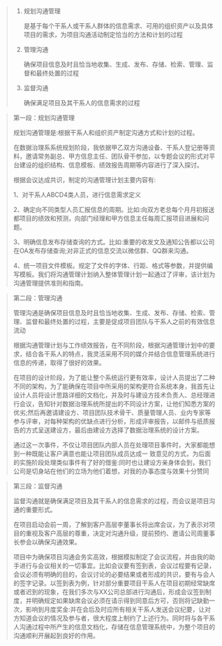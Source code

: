 > 1. 规划沟通管理
>
>    是基于每个干系人或干系人群体的信息需求、可用的组织资产以及具体项目的需求，为项目沟通活动制定恰当的方法和计划的过程
>
> 2. 管理沟通
>
>    确保项目信息及时且恰当地收集、生成、发布、存储、检索、管理、监督和最终处置的过程
>
> 3. 监督沟通
>
>    确保满足项目及其干系人的信息需求的过程

> 第一段：规划沟通管理
>
> 规划沟通管理是:根据干系人和组织资产制定沟通方式和计划的过程。
>
> 在数据治理系系统规划阶段，我依据甲乙双方沟通设备、干系人登记册等资料，邀请常务副总、甲方信息主任、团队骨干参加，以专题会议的形式对平台建设的组织结构、信息模板、绩效报告周期等内容进行了深入探讨。
>
> 根据会议达成共识，制定的沟通管理计划主要内容有:
>
> 1、对干系人ABCD4类人员，进行信息需求定义
>
> 2、确定向不同类型人员汇报信息的周期。比如:向双方老总每个月月初报送都项目的绩效和预测，向部门经理和甲方信息主任每周汇报项目进展和问题。
>
> 3、明确信息发布存储查询的方式。比如:重要的收发文及通知公告都以公司在OA发布存储查询;对非正式的信息交流以微信群、QQ群来沟通。
>
> 4、统一项目文件模板。规定了文件的字体、行距、格式等参数，并提供编写模板。我们将沟通管理计划纳入整体管理计划一起通过了评审，该计划为沟通管理提供准则和指南。

> 第二段：管理沟通
>
> 管理沟通是确保项目信息及时且恰当地收集、生成、发布、存储、检索、管理、监督和最终处置的过程，主要是促成项目团队与干系人之前的有效信息流动
>
> 根据沟通管理计划与工作绩效报告，在不同阶段，根据沟通管理计划中的要求，结合各干系人的特点，我灵活采用不同的媒介并结合信息管理系统进行信息的传递，取得了很好的效果。
>
> 在项目的设计阶段，为了能让整个系统运行更有效率，设计人员提出了二种不同的架构，为了能确保在项目中所采用的架构更符合系统本身，我首先让设计人员将设计思路详细的文档化，并及时与建设方技术负责人、总经理进行会议，告知针对数据治理系统所提出的不同设计方案，让他们知悉方案的优劣;然后再邀请建设方、项目团队技术骨干、质量管理人员、业内专家等参与评审，对每种架构的优缺点进行分析，形成评审报告，以邮件与纸质报告的方式呈送建设方，最后由建设方选择了数据治理系统的设计方案。
>
> 通过这一次事件，不仅让项目团队内部人员在处理项目事件时，大家都能想到一种既能让客户满意也能让项目团队成员达成一 致意见的方式，为后面的实施阶段处理类似事件有了好的借鉴:同时也让建设方亲身体会到，我们公司是切身站在他们的立场为他们着想，对我的办事态度与效果十分赞同

> 第三段：监督沟通
>
> 监督沟通就是确保满足项目及其干系人的信息需求的过程，而会议是项目沟通的重要形式。
>
> 在项目启动会前一周，了解到客户高层李董事长将出席会议，为了表示对项目的重视及客户高层的尊重，决定对沟通升级，提前预约、邀请公司周董事长参会以确保沟通效果。
>
> 项目中为确保项目沟通会务实高效，根据模拟制定了会议流程，并由我的助手进行与会议相关的一切事宜。比如会议要有签到表，会议过程要有记录，会议必须有明确的目的，会议讨论的必要结果或者形成的共识，要有与会人的签字记录。以签到表为例，针对部分重要项目干系人在项目初期经常缺席或者迟到的现象，在我们多次与XX公司总部进行沟通后，形成会议签到制度，并明确规定如果缺席会议必须在请示得到同意后方可，否则将记缺勤一次，影响到月度奖金:并在会后及时应所有相关干系人发送会议纪要，让对方知道会议的情况及参与者，很大程度上制约了上述行为。同时将与各干系人沟通过程中所产生的信息文档化，存储在信息管理系统中，为整个项目的沟通顺利开展起到良好的作用。
